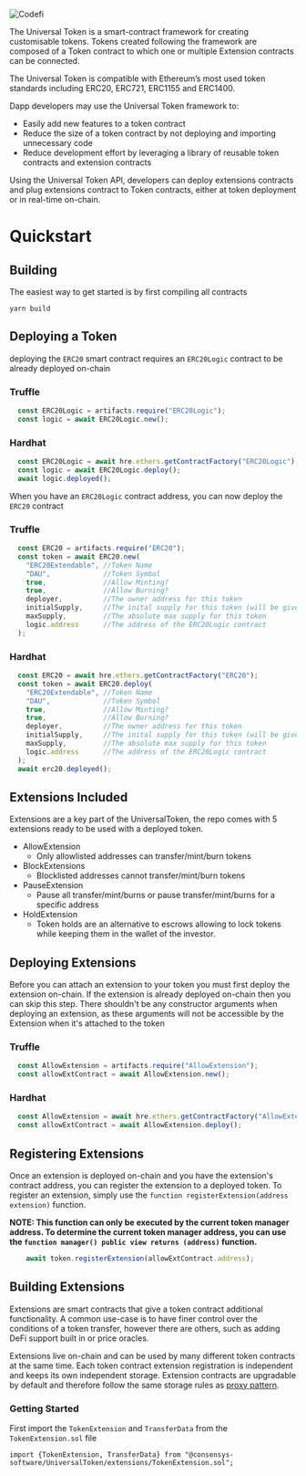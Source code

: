 ![Codefi](images/CodefiBanner.png)

The Universal Token is a smart-contract framework for creating customisable tokens. Tokens created following the framework are composed of a Token contract to which one or multiple Extension contracts can be connected. 

The Universal Token is compatible with Ethereum’s most used token standards including ERC20, ERC721, ERC1155 and ERC1400.  

Dapp developers may use the Universal Token framework to:
- Easily add new features to a token contract
- Reduce the size of a token contract by not deploying and importing unnecessary code
- Reduce development effort by leveraging a library of reusable token contracts and extension contracts

Using the Universal Token API, developers can deploy extensions contracts and plug extensions contract to Token contracts, either at token deployment or in real-time on-chain.

# Quickstart

## Building

The easiest way to get started is by first compiling all contracts 

```shell
yarn build
```

## Deploying a Token

deploying the `ERC20` smart contract requires an `ERC20Logic` contract to be already deployed on-chain

### Truffle

```javascript
  const ERC20Logic = artifacts.require("ERC20Logic");
  const logic = await ERC20Logic.new();
```

### Hardhat

```javascript
  const ERC20Logic = await hre.ethers.getContractFactory("ERC20Logic");
  const logic = await ERC20Logic.deploy();
  await logic.deployed();
```

When you have an `ERC20Logic` contract address, you can now deploy the `ERC20` contract

### Truffle

```javascript
  const ERC20 = artifacts.require("ERC20");
  const token = await ERC20.new(
    "ERC20Extendable", //Token Name
    "DAU",             //Token Symbol
    true,              //Allow Minting?
    true,              //Allow Burning?
    deployer,          //The owner address for this token
    initialSupply,     //The inital supply for this token (will be given to owner address)
    maxSupply,         //The absolute max supply for this token
    logic.address      //The address of the ERC20Logic contract
  );
```

### Hardhat

```javascript
  const ERC20 = await hre.ethers.getContractFactory("ERC20");
  const token = await ERC20.deploy(
    "ERC20Extendable", //Token Name
    "DAU",             //Token Symbol
    true,              //Allow Minting?
    true,              //Allow Burning?
    deployer,          //The owner address for this token
    initialSupply,     //The inital supply for this token (will be given to owner address)
    maxSupply,         //The absolute max supply for this token
    logic.address      //The address of the ERC20Logic contract
  );
  await erc20.deployed();
```

## Extensions Included

Extensions are a key part of the UniversalToken, the repo comes with 5 extensions ready to be used with a deployed token.

* AllowExtension
  - Only allowlisted addresses can transfer/mint/burn tokens
* BlockExtensions
  - Blocklisted addresses cannot transfer/mint/burn tokens
* PauseExtension
  - Pause all transfer/mint/burns or pause transfer/mint/burns for a specific address
* HoldExtension
  - Token holds are an alternative to escrows allowing to lock tokens while keeping them in the wallet of the investor.

## Deploying Extensions

Before you can attach an extension to your token you must first deploy the extension on-chain. If the extension
is already deployed on-chain then you can skip this step. There shouldn't be any constructor arguments when deploying
an extension, as these arguments will not be accessible by the Extension when it's attached to the token

### Truffle

```javascript
  const AllowExtension = artifacts.require("AllowExtension");
  const allowExtContract = await AllowExtension.new();
```

### Hardhat

```javascript
  const AllowExtension = await hre.ethers.getContractFactory("AllowExtension");
  const allowExtContract = await AllowExtension.deploy();
```

## Registering Extensions

Once an extension is deployed on-chain and you have the extension's contract address, you can register the extension to a deployed token. To register an extension, simply use the `function registerExtension(address extension)` function. 

**NOTE: This function can only be executed by the current token manager address. To determine the current token manager address, you can use the `function manager() public view returns (address)` function.**

```javascript
    await token.registerExtension(allowExtContract.address);
```

## Building Extensions

Extensions are smart contracts that give a token contract additional functionality. A common use-case is to have finer control over the conditions of a token transfer, however there are others, such as adding DeFi support built in or price oracles. 

Extensions live on-chain and can be used by many different token contracts at the same time. Each token contract extension registration is independent and keeps its own independent storage. Extension contracts are upgradable by default and therefore follow the same storage rules as [proxy pattern](https://docs.openzeppelin.com/upgrades-plugins/1.x/proxies#storage-collisions-between-implementation-versions).

### Getting Started

First import the `TokenExtension` and `TransferData` from the `TokenExtension.sol` file

```solidity
import {TokenExtension, TransferData} from "@consensys-software/UniversalToken/extensions/TokenExtension.sol";
```

